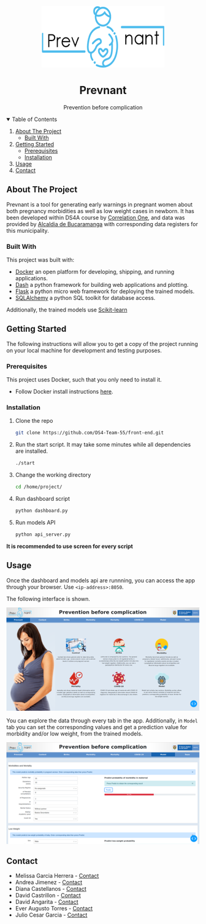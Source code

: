 <!-- PROJECT LOGO -->
<!-- 
https://github.com/othneildrew/Best-README-Template/blob/master/README.md#about-the-project
-->
<p align="center">
  <img src="assets/Prevant_noBgr.png" alt="Logo" width="320" height="160">
  <h1 align="center">Prevnant</h1>
  <p align="center">Prevention before complication</p>
</p>


<details open="open">
  <summary>Table of Contents</summary>
  <ol>
    <li>
      <a href="#about-the-project">About The Project</a>
      <ul>
        <li><a href="#built-with">Built With</a></li>
      </ul>
    </li>
    <li>
      <a href="#getting-started">Getting Started</a>
      <ul>
        <li><a href="#prerequisites">Prerequisites</a></li>
        <li><a href="#installation">Installation</a></li>
      </ul>
    </li>
    <li><a href="#usage">Usage</a></li>
    <li><a href="#contact">Contact</a></li>
  </ol>
</details>



## About The Project

Prevnant is a tool for generating early warnings in pregnant women about both pregnancy morbidities as well as low weight cases in newborn. It has been developed within DS4A course by [Correlation One](https://www.correlation-one.com/), and data was provided by [Alcaldia de Bucaramanga](https://www.bucaramanga.gov.co/) with corresponding data registers for this municipality.


### Built With

This project was built with:
* [Docker](https://www.docker.com/) an open platform for developing, shipping, and running applications.
* [Dash](https://dash.plotly.com/) a python framework for building web applications and plotting.
* [Flask](https://flask.palletsprojects.com/en/2.0.x/) a python micro web framework for deploying the trained models.
* [SQLAlchemy](https://pypi.org/project/SQLAlchemy/)  a python SQL toolkit for database access.

Additionally, the trained models use [Scikit-learn](https://scikit-learn.org/stable/)


## Getting Started

The following instructions will allow you to get a copy of the project running on your local machine for development and testing purposes.


### Prerequisites

This project uses Docker, such that you only need to install it.
* Follow Docker install instructions [here](https://docs.docker.com/engine/install/ubuntu/).


### Installation

1. Clone the repo
   ```sh
   git clone https://github.com/DS4-Team-55/front-end.git
   ```
2. Run the start script. It may take some minutes while all dependencies are installed.
   ```sh
   ./start
   ```
3. Change the working directory
   ```sh
   cd /home/project/
   ```
4. Run dashboard script
   ```sh
   python dashboard.py
   ```
5. Run models API
   ```sh
   python api_server.py
   ```
**It is recommended to use screen for every script**


## Usage

Once the dashboard and models api are runnning, you can access the app through your browser. Use `<ip-address>:8050`.

The following interface is shown.

![](screenshots/prevnant.png)

You can explore the data through every tab in the app. Additionally, in `Model` tab you can set the corresponding values and get a prediction value for morbidity and/or low weight, from the trained models.

![](screenshots/mme_model.png)


## Contact

* Melissa Garcia Herrera - [Contact](https://www.linkedin.com/in/melissa-garcia-8b160569/)
* Andrea Jimenez - [Contact](https://co.linkedin.com/in/andreajimenezguevara)
* Diana Castellanos - [Contact](https://www.linkedin.com/in/diana-castellanos-a692b0123/)
* David Castrillon - [Contact](https://www.linkedin.com/in/david-castrillon-95b28712b/)
* David Angarita - [Contact](https://www.linkedin.com/in/david-angarita-275700190)
* Ever Augusto Torres - [Contact](https://www.linkedin.com/in/evertorres/)
* Julio Cesar Garcia - [Contact](https://www.linkedin.com/in/jcgarciaca/)
